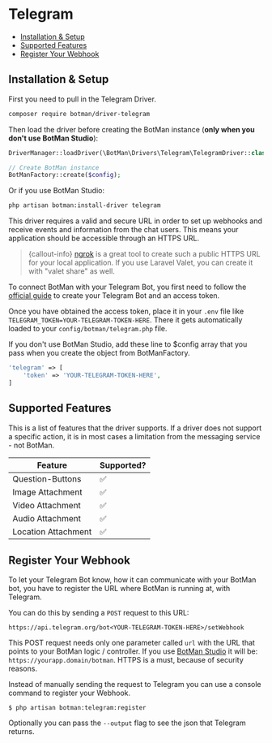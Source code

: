 # Telegram

- [Installation & Setup](#installation-setup)
- [Supported Features](#supported-features)
- [Register Your Webhook](#register-webhook)

<a id="installation-setup"></a>
## Installation & Setup

First you need to pull in the Telegram Driver.

```sh
composer require botman/driver-telegram
```

Then load the driver before creating the BotMan instance (**only when you don't use BotMan Studio**):

```php
DriverManager::loadDriver(\BotMan\Drivers\Telegram\TelegramDriver::class);

// Create BotMan instance
BotManFactory::create($config);
```

Or if you use BotMan Studio:

```sh
php artisan botman:install-driver telegram
```

This driver requires a valid and secure URL in order to set up webhooks and receive events and information from the chat users. This means your application should be accessible through an HTTPS URL.

> {callout-info} [ngrok](https://ngrok.com/) is a great tool to create such a public HTTPS URL for your local application. If you use Laravel Valet, you can create it with "valet share" as well.


To connect BotMan with your Telegram Bot, you first need to follow the [official guide](https://core.telegram.org/bots#3-how-do-i-create-a-bot) to create your Telegram Bot and an access token.

Once you have obtained the access token, place it in your `.env` file like `TELEGRAM_TOKEN=YOUR-TELEGRAM-TOKEN-HERE`. There it gets automatically loaded to your `config/botman/telegram.php` file.


If you don't use BotMan Studio, add these line to $config array that you pass when you create the object from BotManFactory.

```php
'telegram' => [
	'token' => 'YOUR-TELEGRAM-TOKEN-HERE',
]
```


<a id="supported-features"></a>
## Supported Features
This is a list of features that the driver supports.
If a driver does not support a specific action, it is in most cases a limitation from the messaging service - not BotMan.

<table class="table">
<thead>
    <tr>
        <th>Feature</th>
        <th>Supported?</th>
    </tr>
</thead>
<tbody>
    <tr>
        <td>Question-Buttons</td>
        <td>✅</td>
    </tr>
    <tr>
        <td>Image Attachment</td>
        <td>✅</td>
    </tr>
    <tr>
        <td>Video Attachment</td>
        <td>✅</td>
    </tr>
    <tr>
        <td>Audio Attachment</td>
        <td>✅</td>
    </tr>
    <tr>
        <td>Location Attachment</td>
        <td>✅</td>
    </tr>
</tbody>
</table>

<a id="register-webhook"></a>
## Register Your Webhook

To let your Telegram Bot know, how it can communicate with your BotMan bot, you have to register the URL where BotMan is running at, with Telegram.

You can do this by sending a `POST` request to this URL:

`https://api.telegram.org/bot<YOUR-TELEGRAM-TOKEN-HERE>/setWebhook`

This POST request needs only one parameter called `url` with the URL that points to your BotMan logic / controller.
If you use [BotMan Studio](/__version__/botman-studio) it will be:
`https://yourapp.domain/botman`. HTTPS is a must, because of security reasons.

Instead of manually sending the request to Telegram you can use a console command to register your Webhook.

`$ php artisan botman:telegram:register`

Optionally you can pass the `--output` flag to see the json that Telegram returns.
